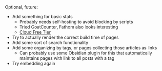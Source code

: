 Optional, future:
* Add something for basic stats
	* Probably needs self-hosting to avoid blocking by scripts
	* Tried GoatCounter, Fathom also looks interesting
	* [Cloud Free Tier](Cloud%20Free%20Tier.md)
* Try to actually render the correct build time of pages
* Add some sort of search functionality
* Add some organizing by tags, or pages collecting those articles as links
  * Can probably use some Obsidian plugin for this that automatically maintains pages with link to all posts with a tag
* Try embedding again